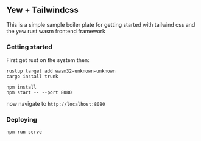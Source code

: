 ## Yew + Tailwindcss

This is a simple sample boiler plate for getting started with tailwind css
and the yew rust wasm frontend framework



### Getting started

First get rust on the system then:

```
rustup target add wasm32-unknown-unknown
cargo install trunk

```

```
npm install
npm start -- --port 8080
```

now navigate to `http://localhost:8080`
### Deploying

```
npm run serve
```
